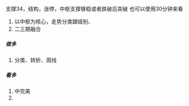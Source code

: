 支撑34，结构，涨停，中枢支撑够稳或者跌破后突破
也可以使用30分钟来看
1. 以中枢为核心，走势分类跟级别、
2. 二三期融合
##### 做多
1. 分类、转折、周线
##### 看多
1. 中完美
2. 